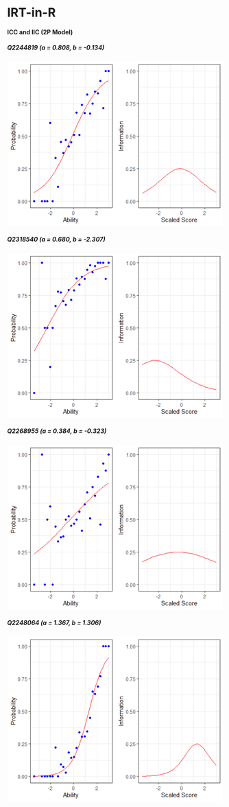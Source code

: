 # IRT-in-R

#### ICC and IIC (2P Model)
##### Q2244819 (a = 0.808, b = -0.134)
![](2P_ICC_and_IIC_Images/Q2244819.png)<!-- -->

##### Q2318540 (a = 0.680, b = -2.307)
![](2P_ICC_and_IIC_Images/Q2318540.png)<!-- -->

##### Q2268955 (a = 0.384, b = -0.323)
![](2P_ICC_and_IIC_Images/Q2268955.png)<!-- -->

##### Q2248064 (a = 1.367, b = 1.306)
![](2P_ICC_and_IIC_Images/Q2248064.png)<!-- -->
